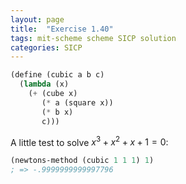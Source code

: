 ```yaml
---
layout: page
title:  "Exercise 1.40"
tags: mit-scheme scheme SICP solution
categories: SICP
---
```

```scheme
(define (cubic a b c)
  (lambda (x)
    (+ (cube x)
       (* a (square x))
       (* b x)
       c)))
```
A little test to solve $x^3+x^2+x+1=0$:
```scheme
(newtons-method (cubic 1 1 1) 1)
; => -.9999999999997796
```